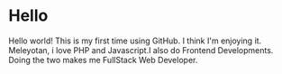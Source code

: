 # Hello
Hello world! This is my first time using GitHub. I think I'm enjoying it.
Meleyotan, i love PHP and Javascript.I also do Frontend Developments. 
Doing the two makes me FullStack Web Developer.
